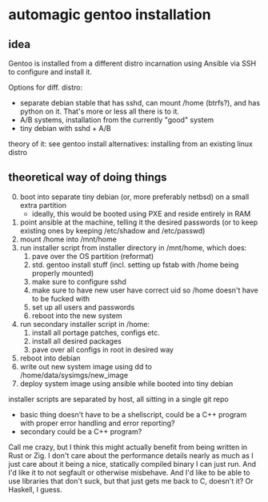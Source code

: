 automagic gentoo installation
========

idea
-----

Gentoo is installed from a different distro incarnation using Ansible via SSH to configure and install it.

Options for diff. distro:
- separate debian stable that has sshd, can mount /home (btrfs?), and has python on it. That's more or less all there is to it.
- A/B systems, installation from the currently "good" system
- tiny debian with sshd + A/B

theory of it: see gentoo install alternatives: installing from an existing linux distro

theoretical way of doing things
-----------

0. boot into separate tiny debian (or, more preferably netbsd) on a small extra partition
	- ideally, this would be booted using PXE and reside entirely in RAM
1. point ansible at the machine, telling it the desired passwords (or to keep existing ones by keeping /etc/shadow and /etc/passwd)
2. mount /home into /mnt/home
3. run installer script from installer directory in /mnt/home, which does:
	1. pave over the OS partition (reformat)
	2. std. gentoo install stuff (incl. setting up fstab with /home being properly mounted)
	3. make sure to configure sshd
	4. make sure to have new user have correct uid so /home doesn't have to be fucked with
	5. set up all users and passwords
	6. reboot into the new system
4. run secondary installer script in /home:
	1. install all portage patches, configs etc.
	2. install all desired packages
	3. pave over all configs in root in desired way
5. reboot into debian
6. write out new system image using dd to /home/data/sysimgs/new_image
7. deploy system image using ansible while booted into tiny debian

installer scripts are separated by host, all sitting in a single git repo

- basic thing doesn't have to be a shellscript, could be a C++ program with proper error handling and error reporting?
- secondary could be a C++ program?

Call me crazy, but I think this might actually benefit from being written in Rust or Zig. I don't care about the performance details nearly as much as I just care about it being a nice, statically compiled binary I can just run. And I'd like it to not segfault or otherwise misbehave. And I'd like to be able to use libraries that don't suck, but that just gets me back to C, doesn't it? Or Haskell, I guess.